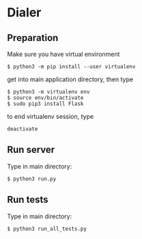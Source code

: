 # Dialer

## Preparation
Make sure you have virtual environment 
```
$ python3 -m pip install --user virtualenv
```
get into main application directory, then type
```
$ python3 -m virtualenv env
$ source env/bin/activate
$ sudo pip3 install Flask
```

to end virtualenv session, type
```
deactivate
```

## Run server
Type in main directory:
```
$ python3 run.py
```
## Run tests
Type in main directory:
```
$ python3 run_all_tests.py
```
